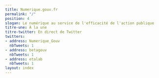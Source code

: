 ```yaml
---
title: Numerique.gouv.fr
permalink: "/"
position: 4
slogan: Le numérique au service de l'efficacité de l'action publique
titre-une: À la une
titre-twitter: En direct de Twitter
twitters:
- address: Numerique_Gouv
  nbTweets: 1
- address: betagouv
  nbTweets: 1
- address: etalab
  nbTweets: 1
layout: index
---
```


